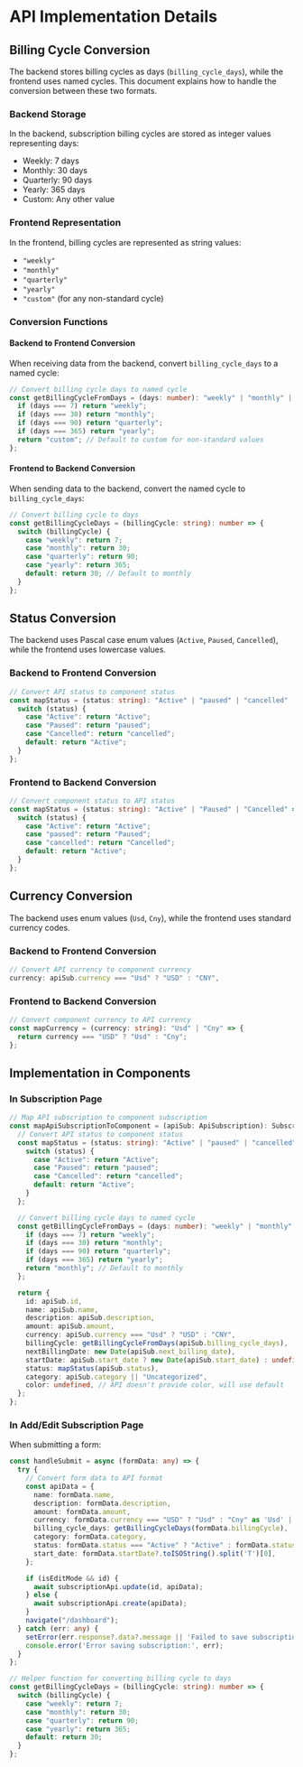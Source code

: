 # API Implementation Details

## Billing Cycle Conversion

The backend stores billing cycles as days (`billing_cycle_days`), while the frontend uses named cycles. This document explains how to handle the conversion between these two formats.

### Backend Storage

In the backend, subscription billing cycles are stored as integer values representing days:
- Weekly: 7 days
- Monthly: 30 days
- Quarterly: 90 days
- Yearly: 365 days
- Custom: Any other value

### Frontend Representation

In the frontend, billing cycles are represented as string values:
- `"weekly"`
- `"monthly"`
- `"quarterly"`
- `"yearly"`
- `"custom"` (for any non-standard cycle)

### Conversion Functions

#### Backend to Frontend Conversion

When receiving data from the backend, convert `billing_cycle_days` to a named cycle:

```typescript
// Convert billing cycle days to named cycle
const getBillingCycleFromDays = (days: number): "weekly" | "monthly" | "quarterly" | "yearly" | "daily" => {
  if (days === 7) return "weekly";
  if (days === 30) return "monthly";
  if (days === 90) return "quarterly";
  if (days === 365) return "yearly";
  return "custom"; // Default to custom for non-standard values
};
```

#### Frontend to Backend Conversion

When sending data to the backend, convert the named cycle to `billing_cycle_days`:

```typescript
// Convert billing cycle to days
const getBillingCycleDays = (billingCycle: string): number => {
  switch (billingCycle) {
    case "weekly": return 7;
    case "monthly": return 30;
    case "quarterly": return 90;
    case "yearly": return 365;
    default: return 30; // Default to monthly
  }
};
```

## Status Conversion

The backend uses Pascal case enum values (`Active`, `Paused`, `Cancelled`), while the frontend uses lowercase values.

### Backend to Frontend Conversion

```typescript
// Convert API status to component status
const mapStatus = (status: string): "Active" | "paused" | "cancelled" | "trial" => {
  switch (status) {
    case "Active": return "Active";
    case "Paused": return "paused";
    case "Cancelled": return "cancelled";
    default: return "Active";
  }
};
```

### Frontend to Backend Conversion

```typescript
// Convert component status to API status
const mapStatus = (status: string): "Active" | "Paused" | "Cancelled" => {
  switch (status) {
    case "Active": return "Active";
    case "paused": return "Paused";
    case "cancelled": return "Cancelled";
    default: return "Active";
  }
};
```

## Currency Conversion

The backend uses enum values (`Usd`, `Cny`), while the frontend uses standard currency codes.

### Backend to Frontend Conversion

```typescript
// Convert API currency to component currency
currency: apiSub.currency === "Usd" ? "USD" : "CNY",
```

### Frontend to Backend Conversion

```typescript
// Convert component currency to API currency
const mapCurrency = (currency: string): "Usd" | "Cny" => {
  return currency === "USD" ? "Usd" : "Cny";
};
```

## Implementation in Components

### In Subscription Page

```typescript
// Map API subscription to component subscription
const mapApiSubscriptionToComponent = (apiSub: ApiSubscription): Subscription => {
  // Convert API status to component status
  const mapStatus = (status: string): "Active" | "paused" | "cancelled" | "trial" => {
    switch (status) {
      case "Active": return "Active";
      case "Paused": return "paused";
      case "Cancelled": return "cancelled";
      default: return "Active";
    }
  };

  // Convert billing cycle days to named cycle
  const getBillingCycleFromDays = (days: number): "weekly" | "monthly" | "quarterly" | "yearly" | "daily" => {
    if (days === 7) return "weekly";
    if (days === 30) return "monthly";
    if (days === 90) return "quarterly";
    if (days === 365) return "yearly";
    return "monthly"; // Default to monthly
  };

  return {
    id: apiSub.id,
    name: apiSub.name,
    description: apiSub.description,
    amount: apiSub.amount,
    currency: apiSub.currency === "Usd" ? "USD" : "CNY",
    billingCycle: getBillingCycleFromDays(apiSub.billing_cycle_days),
    nextBillingDate: new Date(apiSub.next_billing_date),
    startDate: apiSub.start_date ? new Date(apiSub.start_date) : undefined,
    status: mapStatus(apiSub.status),
    category: apiSub.category || "Uncategorized",
    color: undefined, // API doesn't provide color, will use default
  };
};
```

### In Add/Edit Subscription Page

When submitting a form:

```typescript
const handleSubmit = async (formData: any) => {
  try {
    // Convert form data to API format
    const apiData = {
      name: formData.name,
      description: formData.description,
      amount: formData.amount,
      currency: formData.currency === "USD" ? "Usd" : "Cny" as 'Usd' | 'Cny',
      billing_cycle_days: getBillingCycleDays(formData.billingCycle),
      category: formData.category,
      status: formData.status === "Active" ? "Active" : formData.status === "paused" ? "Paused" : "Cancelled" as 'Active' | 'Paused' | 'Cancelled',
      start_date: formData.startDate?.toISOString().split('T')[0],
    };

    if (isEditMode && id) {
      await subscriptionApi.update(id, apiData);
    } else {
      await subscriptionApi.create(apiData);
    }
    navigate("/dashboard");
  } catch (err: any) {
    setError(err.response?.data?.message || 'Failed to save subscription');
    console.error('Error saving subscription:', err);
  }
};

// Helper function for converting billing cycle to days
const getBillingCycleDays = (billingCycle: string): number => {
  switch (billingCycle) {
    case "weekly": return 7;
    case "monthly": return 30;
    case "quarterly": return 90;
    case "yearly": return 365;
    default: return 30;
  }
};
```
